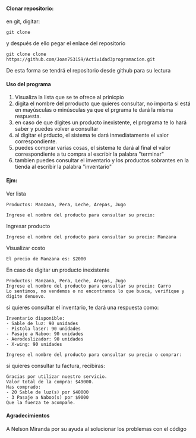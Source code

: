 #### Clonar repositorio:
en git, digitar:
```
git clone 
```
y después de ello pegar el enlace del repositorio
```
git clone clone https://github.com/Joan753159/Actividad3programacion.git
```
De esta forma se tendrá el repositorio desde github para su lectura

#### Uso del programa
1. Visualiza la lista que se te ofrece al prinicpio
2. digita el nombre del prroducto que quieres consultar, no importa si está en mayúsculas o minúsculas ya que el prgrama te dará la misma respuesta.
3. en caso de que digites un producto inexistente, el programa te lo hará saber y puedes volver a consultar
4. al digitar el prducto, el sistema te dará inmediatamente el valor correspondiente.
5. puedes comprar varias cosas, el sistema te dará al final el valor correspondiente a tu compra al escribir la palabra "terminar"
6. tambien puedes consultar el inventario y los productos sobrantes en la tienda al escribir la palabra "inventario"

#### Ejm:
Ver lista
```
Productos: Manzana, Pera, Leche, Arepas, Jugo

Ingrese el nombre del producto para consultar su precio: 
```
Ingresar producto
```
Ingrese el nombre del producto para consultar su precio: Manzana
```
Visualizar costo
```
El precio de Manzana es: $2000
```
En caso de digitar un producto inexistente
```
Productos: Manzana, Pera, Leche, Arepas, Jugo
Ingrese el nombre del producto para consultar su precio: Carro
Lo sentimos, no vendemos o no encontramos lo que busca, verifique y digite denuevo.
```
si quieres consultar el inventario, te dará una respuesta como:
```
Inventario disponible:
- Sable de luz: 90 unidades
- Pistola laser: 90 unidades
- Pasaje a Naboo: 90 unidades
- Aerodeslizador: 90 unidades
- X-wing: 90 unidades

Ingrese el nombre del producto para consultar su precio o comprar: 
```
si quieres consultar tu factura, recibiras:
```
Gracias por utilizar nuestro servicio.
Valor total de la compra: $49000.
Has comprado:
- 20 Sable de luz(s) por $40000
- 3 Pasaje a Naboo(s) por $9000
Que la fuerza te acompañe.
```

#### Agradecimientos
A Nelson Miranda por su ayuda al solucionar los problemas con el código
